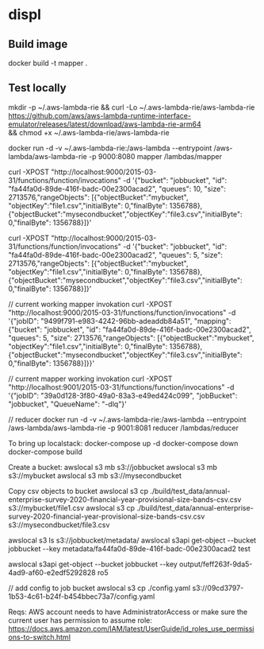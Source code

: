 # displ

## Build image
docker build -t mapper .

## Test locally 
mkdir -p ~/.aws-lambda-rie && curl -Lo ~/.aws-lambda-rie/aws-lambda-rie \
https://github.com/aws/aws-lambda-runtime-interface-emulator/releases/latest/download/aws-lambda-rie-arm64  \
&& chmod +x ~/.aws-lambda-rie/aws-lambda-rie    

docker run -d -v ~/.aws-lambda-rie:/aws-lambda --entrypoint /aws-lambda/aws-lambda-rie -p 9000:8080 mapper /lambdas/mapper     

curl -XPOST "http://localhost:9000/2015-03-31/functions/function/invocations" -d '{"bucket": "jobbucket", "id": "fa44fa0d-89de-416f-badc-00e2300acad2", "queues": 10, "size": 2713576,"rangeObjects": [{"objectBucket":"mybucket", "objectKey":"file1.csv","initialByte": 0,"finalByte": 1356788}, {"objectBucket":"mysecondbucket","objectKey":"file3.csv","initialByte": 0,"finalByte": 1356788}]}'


curl -XPOST "http://localhost:9000/2015-03-31/functions/function/invocations" -d '{"bucket": "jobbucket", "id": "fa44fa0d-89de-416f-badc-00e2300acad2", "queues": 5, "size": 2713576,"rangeObjects": [{"objectBucket":"mybucket", "objectKey":"file1.csv","initialByte": 0,"finalByte": 1356788}, {"objectBucket":"mysecondbucket","objectKey":"file3.csv","initialByte": 0,"finalByte": 1356788}]}'

// current working mapper invokation
curl -XPOST "http://localhost:9000/2015-03-31/functions/function/invocations" -d '{"jobID": "9499f791-e983-4242-96bb-adeaddb84a51", "mapping": {"bucket": "jobbucket", "id": "fa44fa0d-89de-416f-badc-00e2300acad2", "queues": 5, "size": 2713576,"rangeObjects": [{"objectBucket":"mybucket", "objectKey":"file1.csv","initialByte": 0,"finalByte": 1356788}, {"objectBucket":"mysecondbucket","objectKey":"file3.csv","initialByte": 0,"finalByte": 1356788}]}}'

// current mapper working invokation
curl -XPOST "http://localhost:9001/2015-03-31/functions/function/invocations" -d '{"jobID": "39a0d128-3f80-49a0-83a3-e49ed424c099", "jobBucket": "jobbucket", "QueueName": "-dlq"}'

// reducer
docker run -d -v ~/.aws-lambda-rie:/aws-lambda --entrypoint /aws-lambda/aws-lambda-rie -p 9001:8081 reducer /lambdas/reducer 



To bring up localstack:
docker-compose up -d
docker-compose down 
docker-compose build

Create a bucket:
awslocal s3 mb s3://jobbucket
awslocal s3 mb s3://mybucket
awslocal s3 mb s3://mysecondbucket

Copy csv objects to bucket
awslocal s3 cp ./build/test_data/annual-enterprise-survey-2020-financial-year-provisional-size-bands-csv.csv  s3://mybucket/file1.csv
awslocal s3 cp ./build/test_data/annual-enterprise-survey-2020-financial-year-provisional-size-bands-csv.csv  s3://mysecondbucket/file3.csv


awslocal s3 ls s3://jobbucket/metadata/
awslocal s3api get-object --bucket jobbucket --key metadata/fa44fa0d-89de-416f-badc-00e2300acad2 test

awslocal s3api get-object --bucket jobbucket --key output/feff263f-9da5-4ad9-af60-e2edf5292828 ro5

// add config to job bucket
awslocal s3 cp ./config.yaml s3://09cd3797-1b53-4c61-b24f-b454bbec73a7/config.yaml


Reqs:
AWS account needs to have AdministratorAccess  or make sure the current user has permission to assume role: https://docs.aws.amazon.com/IAM/latest/UserGuide/id_roles_use_permissions-to-switch.html